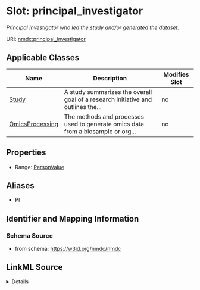 # Slot: principal_investigator


_Principal Investigator who led the study and/or generated the dataset._



URI: [nmdc:principal_investigator](https://w3id.org/nmdc/principal_investigator)



<!-- no inheritance hierarchy -->




## Applicable Classes

| Name | Description | Modifies Slot |
| --- | --- | --- |
[Study](Study.md) | A study summarizes the overall goal of a research initiative and outlines the... |  no  |
[OmicsProcessing](OmicsProcessing.md) | The methods and processes used to generate omics data from a biosample or org... |  no  |







## Properties

* Range: [PersonValue](PersonValue.md)



## Aliases


* PI



## Identifier and Mapping Information







### Schema Source


* from schema: https://w3id.org/nmdc/nmdc




## LinkML Source

<details>
```yaml
name: principal_investigator
description: Principal Investigator who led the study and/or generated the dataset.
from_schema: https://w3id.org/nmdc/nmdc
aliases:
- PI
rank: 1000
alias: principal_investigator
domain_of:
- Study
- OmicsProcessing
range: PersonValue

```
</details>